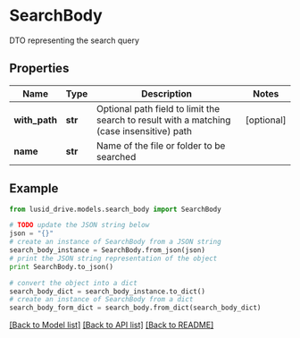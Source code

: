 # SearchBody

DTO representing the search query

## Properties
Name | Type | Description | Notes
------------ | ------------- | ------------- | -------------
**with_path** | **str** | Optional path field to limit the search to result with a matching (case insensitive) path | [optional] 
**name** | **str** | Name of the file or folder to be searched | 

## Example

```python
from lusid_drive.models.search_body import SearchBody

# TODO update the JSON string below
json = "{}"
# create an instance of SearchBody from a JSON string
search_body_instance = SearchBody.from_json(json)
# print the JSON string representation of the object
print SearchBody.to_json()

# convert the object into a dict
search_body_dict = search_body_instance.to_dict()
# create an instance of SearchBody from a dict
search_body_form_dict = search_body.from_dict(search_body_dict)
```
[[Back to Model list]](../README.md#documentation-for-models) [[Back to API list]](../README.md#documentation-for-api-endpoints) [[Back to README]](../README.md)


